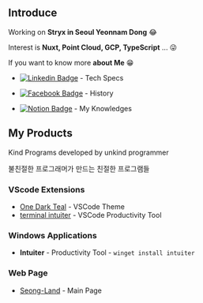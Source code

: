 ## Introduce

Working on **Stryx in Seoul Yeonnam Dong** 😂

Interest is **Nuxt, Point Cloud, GCP, TypeScript** ... 😜

If you want to know more **about Me** 😁

  - [![Linkedin Badge](https://img.shields.io/badge/LinkedIn-blue?style=flat-square&logo=LinkedIn&logoColor=white&link=https://www.linkedin.com/in/sungle3737/)](https://www.linkedin.com/in/sungle3737/) - Tech Specs

  - [![Facebook Badge](https://img.shields.io/badge/Facebook-1877f2?style=flat-square&logo=facebook&logoColor=white&link=https://www.facebook.com/profile.php?id=100006296858033)](https://www.facebook.com/profile.php?id=100006296858033) - History

  - [![Notion Badge](https://img.shields.io/badge/Knowledge%20Page-grey?style=flat-square&logo=notion&logoColor=white&link=https://doc.seongland.com)](https://doc.seongland.com) - My Knowledges


## My Products
Kind Programs developed by unkind programmer

불친절한 프로그래머가 만드는 친절한 프로그램들

###  VScode Extensions
- [One Dark Teal](https://marketplace.visualstudio.com/items?itemName=seonglae.one-dark-teal) - VSCode Theme
- [terminal intuiter](https://marketplace.visualstudio.com/items?itemName=seonglae.terminal-intuiter) - VSCode Productivity Tool

### Windows Applications
- **Intuiter** - Productivity Tool - `winget install intuiter`

### Web Page
- [Seong-Land](https://seongland.com) - Main Page

